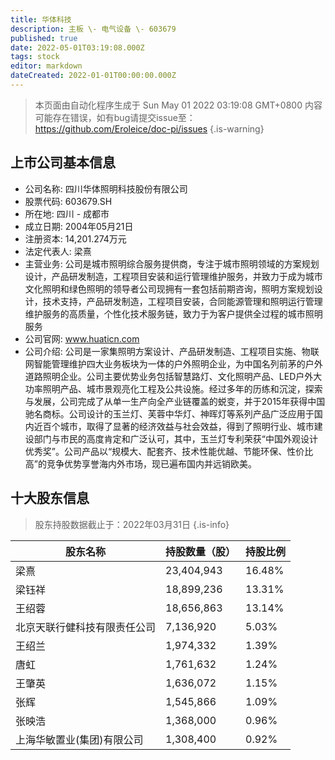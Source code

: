 ```yaml
---
title: 华体科技
description: 主板 \- 电气设备 \- 603679
published: true
date: 2022-05-01T03:19:08.000Z
tags: stock
editor: markdown
dateCreated: 2022-01-01T00:00:00.000Z
---
```


> 本页面由自动化程序生成于 Sun May 01 2022 03:19:08 GMT+0800
> 内容可能存在错误，如有bug请提交issue至：https://github.com/Eroleice/doc-pi/issues
{.is-warning}

## 上市公司基本信息
- 公司名称: 四川华体照明科技股份有限公司
- 股票代码: 603679.SH
- 所在地: 四川 - 成都市
- 成立日期: 2004年05月21日
- 注册资本: 14,201.274万元
- 法定代表人: 梁熹
- 主营业务: 公司是城市照明综合服务提供商，专注于城市照明领域的方案规划设计，产品研发制造，工程项目安装和运行管理维护服务，并致力于成为城市文化照明和绿色照明的领导者公司现拥有一套包括前期咨询，照明方案规划设计，技术支持，产品研发制造，工程项目安装，合同能源管理和照明运行管理维护服务的高质量，个性化技术服务链，致力于为客户提供全过程的城市照明服务
- 公司官网: www.huaticn.com
- 公司介绍: 公司是一家集照明方案设计、产品研发制造、工程项目实施、物联网智能管理维护四大业务板块为一体的户外照明企业，为中国名列前茅的户外道路照明企业。公司主要优势业务包括智慧路灯、文化照明产品、LED户外大功率照明产品、城市景观亮化工程及公共设施。经过多年的历练和沉淀，探索与发展，公司完成了从单一生产向全产业链覆盖的蜕变，并于2015年获得中国驰名商标。公司设计的玉兰灯、芙蓉中华灯、神晖灯等系列产品广泛应用于国内近百个城市，取得了显著的经济效益与社会效益，得到了照明行业、城市建设部门与市民的高度肯定和广泛认可，其中，玉兰灯专利荣获“中国外观设计优秀奖”。公司产品以“规模大、配套齐、技术性能优越、节能环保、性价比高”的竞争优势享誉海内外市场，现已遍布国内并远销欧美。


## 十大股东信息
> 股东持股数据截止于：2022年03月31日
{.is-info}

| 股东名称 | 持股数量（股） | 持股比例 |
| --- | --- | --- |
| 梁熹 | 23,404,943 | 16.48% |
| 梁钰祥 | 18,899,236 | 13.31% |
| 王绍蓉 | 18,656,863 | 13.14% |
| 北京天联行健科技有限责任公司 | 7,136,920 | 5.03% |
| 王绍兰 | 1,974,332 | 1.39% |
| 唐虹 | 1,761,632 | 1.24% |
| 王肇英 | 1,636,072 | 1.15% |
| 张辉 | 1,545,866 | 1.09% |
| 张映浩 | 1,368,000 | 0.96% |
| 上海华敏置业(集团)有限公司 | 1,308,400 | 0.92% |





